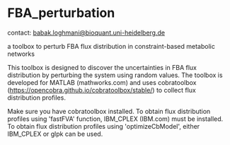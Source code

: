 # FBA_perturbation
contact: babak.loghmani@bioquant.uni-heidelberg.de

a toolbox to perturb FBA flux distribution in constraint-based metabolic networks

This toolbox is designed to discover the uncertainties in FBA flux distribution by perturbing the system using random values.
The toolbox is developed for MATLAB (mathworks.com) and uses cobratoolbox (https://opencobra.github.io/cobratoolbox/stable/) to collect flux distribution profiles.

Make sure you have cobratoolbox installed.
To obtain flux distribution profiles using 'fastFVA' function, IBM_CPLEX (IBM.com) must be installed.
To obtain flux distribution profiles using 'optimizeCbModel', either IBM_CPLEX or glpk can be used.
